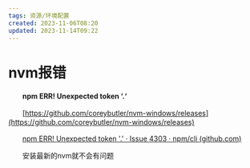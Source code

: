 ```yaml
---
tags: 资源/环境配置
created: 2023-11-06T08:20
updated: 2023-11-14T09:22
---
```

# nvm报错

　　**npm ERR! Unexpected token ‘.‘**

　　[https://github.com/coreybutler/nvm-windows/releases](https://github.com/coreybutler/nvm-windows/releases)

　　[npm ERR! Unexpected token '.' · Issue ](https://github.com/npm/cli/issues/4303)​[4303 · npm/cli (github.com)](https://github.com/npm/cli/issues/4303)

　　安装最新的nvm就不会有问题
